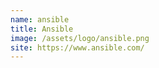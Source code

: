 ```yaml
---
name: ansible
title: Ansible
image: /assets/logo/ansible.png
site: https://www.ansible.com/
---
```

